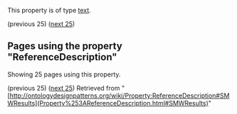 This property is of type [text](../Type/Text.md "Type:Text"). 




  

(previous 25) ([next 25](http://ontologydesignpatterns.org/wiki/index.php?title=Property:ReferenceDescription&from=References%2FI1-OntoSpace#SMWResults "Property:ReferenceDescription"))
## Pages using the property "ReferenceDescription"


Showing 25 pages using this property.


(previous 25) ([next 25](http://ontologydesignpatterns.org/wiki/index.php?title=Property:ReferenceDescription&from=References%2FI1-OntoSpace#SMWResults "Property:ReferenceDescription"))
Retrieved from "[http://ontologydesignpatterns.org/wiki/Property:ReferenceDescription#SMWResults](Property%253AReferenceDescription.html#SMWResults)"